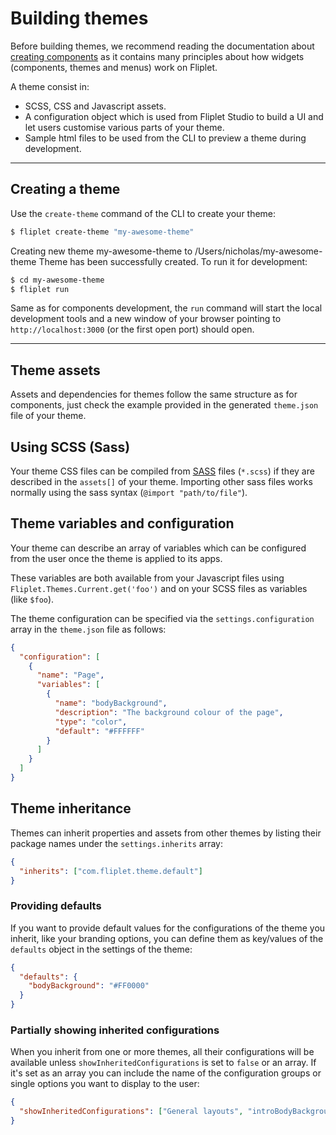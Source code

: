 # Building themes

Before building themes, we recommend reading the documentation about [creating components](Building-components.md) as it contains many principles about how widgets (components, themes and menus) work on Fliplet.

A theme consist in:
- SCSS, CSS and Javascript assets.
- A configuration object which is used from Fliplet Studio to build a UI and let users customise various parts of your theme.
- Sample html files to be used from the CLI to preview a theme during development.

---

## Creating a theme

Use the `create-theme` command of the CLI to create your theme:

```bash
$ fliplet create-theme "my-awesome-theme"
```

Creating new theme my-awesome-theme to /Users/nicholas/my-awesome-theme
Theme has been successfully created. To run it for development:

```bash
$ cd my-awesome-theme
$ fliplet run
```

Same as for components development, the `run` command will start the local development tools and a new window of your browser pointing to `http://localhost:3000` (or the first open port) should open.

---

## Theme assets

Assets and dependencies for themes follow the same structure as for components, just check the example provided in the generated `theme.json` file of your theme.

## Using SCSS (Sass)

Your theme CSS files can be compiled from [SASS](http://sass-lang.com/) files (`*.scss`) if they are described in the `assets[]` of your theme. Importing other sass files works normally using the sass syntax (`@import "path/to/file"`).

## Theme variables and configuration

Your theme can describe an array of variables which can be configured from the user once the theme is applied to its apps.

These variables are both available from your Javascript files using `Fliplet.Themes.Current.get('foo')` and on your SCSS files as variables (like `$foo`).

The theme configuration can be specified via the `settings.configuration` array in the `theme.json` file as follows:

```json
{
  "configuration": [
    {
      "name": "Page",
      "variables": [
        {
          "name": "bodyBackground",
          "description": "The background colour of the page",
          "type": "color",
          "default": "#FFFFFF"
        }
      ]
    }
  ]
}
```

## Theme inheritance

Themes can inherit properties and assets from other themes by listing their package names under the `settings.inherits` array:

```json
{
  "inherits": ["com.fliplet.theme.default"]
}
```

### Providing defaults

If you want to provide default values for the configurations of the theme you inherit, like your branding options, you can define them as key/values of the `defaults` object in the settings of the theme:

```json
{
  "defaults": {
    "bodyBackground": "#FF0000"
  }
}
```

### Partially showing inherited configurations

When you inherit from one or more themes, all their configurations will be available unless `showInheritedConfigurations` is set to `false` or an array. If it's set as an array you can include the name of the configuration groups or single options you want to display to the user:

```json
{
  "showInheritedConfigurations": ["General layouts", "introBodyBackground"]
}
```